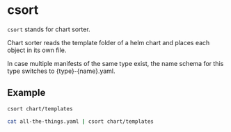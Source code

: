 # csort

`csort` stands for chart sorter.

Chart sorter reads the template folder of a helm chart and places each object in its own file.

In case multiple manifests of the same type exist, the name schema for this type switches to {type}-{name}.yaml.

## Example

``` bash
csort chart/templates
```

``` bash
cat all-the-things.yaml | csort chart/templates
```
